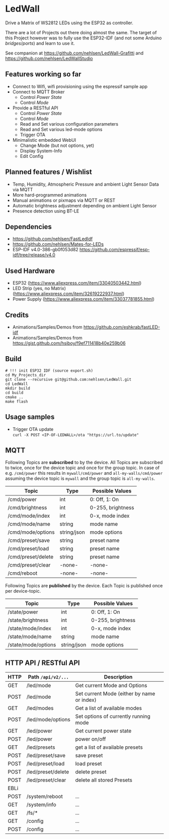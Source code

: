 # LedWall

Drive a Matrix of WS2812 LEDs using the ESP32 as controller.

There are a lot of Projects out there doing almost the same. The target of this Project however was to fully use the ESP32-IDF (and not some Arduino _bridges_/_ports_) and learn to use it.

See companion at https://github.com/nehlsen/LedWall-Grafitti and https://github.com/nehlsen/LedWallStudio

## Features working so far
- Connect to Wifi, wifi provisioning using the espressif sample app
- Connect to MQTT Broker
  - Control _Power State_
  - Control _Mode_ 
- Provide a RESTful API
  - Control _Power State_
  - Control _Mode_
  - Read and Set various configuration parameters
  - Read and Set various led-mode options
  - Trigger OTA
- Minimalistic embedded WebUI
  - Change Mode (but not options, yet)
  - Display System-Info
  - Edit Config

## Planned features / Wishlist
- Temp, Humidity, Atmospheric Pressure and ambient Light Sensor Data via MQTT
- More hard-programmed animations
- Manual animations or pixmaps via MQTT or REST
- Automatic brightness adjustment depending on ambient Light Sensor
- Presence detection using BT-LE

## Dependencies
- https://github.com/nehlsen/FastLedIdf
- https://github.com/nehlsen/Mates-for-LEDs
- ESP-IDF v4.0-386-gb0f053d82 https://github.com/espressif/esp-idf/tree/release/v4.0

## Used Hardware
- ESP32 (https://www.aliexpress.com/item/33040503442.html)
- LED Strip (yes, no Matrix) (https://www.aliexpress.com/item/32619222937.html)
- Power Supply (https://www.aliexpress.com/item/33037781855.html)

## Credits
- Animations/Samples/Demos from https://github.com/eshkrab/fastLED-idf
- Animations/Samples/Demos from https://gist.github.com/hsiboy/f9ef711418b40e259b06

## Build
```shell script
# !!! init ESP32 IDF (source export.sh)
cd My_Projects_dir
git clone --recursive git@github.com:nehlsen/LedWall.git
cd LedWall
mkdir build
cd build
cmake ..
make flash
```

## Usage samples

- Trigger OTA update \
`curl -X POST <IP-OF-LEDWALL>/ota "https://url.to/update"`

## MQTT

Following Topics are **subscribed** to by the device. All Topics are subscribed to twice, once for the device topic and once for the group topic.
In case of e.g. `/cmd/power` this results in `mywall/cmd/power` and `all-my-walls/cmd/power` assuming the device topic is `mywall` and the group topic is `all-my-walls`.

| Topic              | Type         | Possible Values        |
| ------------------ | ------------ | ---------------------- |
| /cmd/power         | int          | 0: Off, 1: On          |
| /cmd/brightness    | int          | 0-255, brightness      |
| /cmd/mode/index    | int          | 0-x, mode index        |
| /cmd/mode/name     | string       | mode name              |
| /cmd/mode/options  | string/json  | mode options           |
| /cmd/preset/save   | string       | preset name            |
| /cmd/preset/load   | string       | preset name            |
| /cmd/preset/delete | string       | preset name            |
| /cmd/preset/clear  | -none-       | -none-                 |
| /cmd/reboot        | -none-       | -none-                 |

Following Topics are **published** by the device. Each Topic is published once per device-topic.

| Topic                | Type         | Possible Values        |
| -------------------- | ------------ | ---------------------- |
| /state/power         | int          | 0: Off, 1: On          |
| /state/brightness    | int          | 0-255, brightness      |
| /state/mode/index    | int          | 0-x, mode index        |
| /state/mode/name     | string       | mode name              |
| /state/mode/options  | string/json  | mode options           |

## HTTP API / RESTful API

| HTTP | Path `/api/v2/...` | Description |
| ---- | ------------------ |------------ |
| GET  | /led/mode          | Get current Mode and Options |
| POST | /led/mode          | Set current Mode (either by name or index) |
| GET  | /led/modes         | Get a list of available modes |
| POST | /led/mode/options  | Set options of currently running mode |
| GET  | /led/power         | Get current power state |
| POST | /led/power         | power on/off |
| GET  | /led/presets       | get a list of available presets |
| POST | /led/preset/save   | save preset |
| POST | /led/preset/load   | load preset |
| POST | /led/preset/delete | delete preset |
| POST | /led/preset/clear  | delete all stored Presets |
| EBLi |||
| POST | /system/reboot | ... |
| GET  | /system/info | ... |
| GET  | /fs/* | ... |
| GET  | /config | ... |
| POST | /config | ... |
